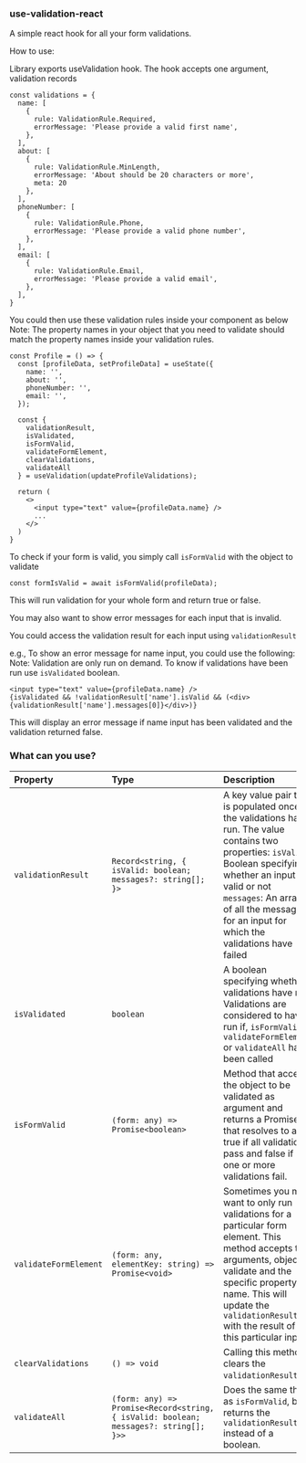 ### use-validation-react

A simple react hook for all your form validations.

How to use:

Library exports useValidation hook. The hook accepts one argument, validation records

```
const validations = {
  name: [
    {
      rule: ValidationRule.Required,
      errorMessage: 'Please provide a valid first name',
    },
  ],
  about: [
    {
      rule: ValidationRule.MinLength,
      errorMessage: 'About should be 20 characters or more',
      meta: 20
    },
  ],
  phoneNumber: [
    {
      rule: ValidationRule.Phone,
      errorMessage: 'Please provide a valid phone number',
    },
  ],
  email: [
    {
      rule: ValidationRule.Email,
      errorMessage: 'Please provide a valid email',
    },
  ],
}
```

You could then use these validation rules inside your component as below
Note: The property names in your object that you need to validate should match the property names inside your validation rules.

```
const Profile = () => {
  const [profileData, setProfileData] = useState({
    name: '',
    about: '',
    phoneNumber: '',
    email: '',
  });
  
  const {
    validationResult,
    isValidated,
    isFormValid,
    validateFormElement,
    clearValidations,
    validateAll
  } = useValidation(updateProfileValidations);
  
  return (
    <>
      <input type="text" value={profileData.name} />
      ...
    </>
  )
}
```
To check if your form is valid, you simply call `isFormValid` with the object to validate

```
const formIsValid = await isFormValid(profileData);
```

This will run validation for your whole form and return true or false.

You may also want to show error messages for each input that is invalid.

You could access the validation result for each input using `validationResult`

e.g., To show an error message for name input, you could use the following:
Note: Validation are only run on demand. To know if validations have been run
use `isValidated` boolean.

```
<input type="text" value={profileData.name} />
{isValidated && !validationResult['name'].isValid && (<div>{validationResult['name'].messages[0]}</div>)}
```

This will display an error message if name input has been validated and the validation returned false.

### What can you use?
| Property | Type | Description |
|:--------------------|:-----------------------|:-----------------------|
| `validationResult` | `Record<string, { isValid: boolean; messages?: string[]; }>` | A key value pair that is populated once the validations have run. The value contains two properties: `isValid`: Boolean specifying whether an input is valid or not `messages`: An array of all the messages for an input for which the validations have failed |
| `isValidated` | `boolean` | A boolean specifying whether validations have run. Validations are considered to have run if, `isFormValid`, `validateFormElement` or `validateAll` have been called |
| `isFormValid` | `(form: any) => Promise<boolean>` | Method that accepts the object to be validated as argument and returns a Promise that resolves to a true if all validations pass and false if one or more validations fail. |
| `validateFormElement` | `(form: any, elementKey: string) => Promise<void>` | Sometimes you may want to only run validations for a particular form element. This method accepts two arguments, object to validate and the specific property name. This will update the `validationResult` with the result of this particular input. |
| `clearValidations` | `() => void` | Calling this method clears the `validationResult`. |
| `validateAll` |  `(form: any) => Promise<Record<string, { isValid: boolean; messages?: string[]; }>>` | Does the same thing as `isFormValid`, but returns the `validationResult` instead of a boolean. |
